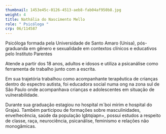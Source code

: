 ```yaml
---
thumbnail: 1453e45c-0126-4513-aeb8-fab04af950b8.jpg
weight: 4
title: Nathália do Nascimento Mello
role: " Psicóloga "
crp: 06/114587
---
```

Psicóloga formada pela Universidade de Santo Amaro (Unisa),
pós-graduanda em gênero e sexualidade em contextos clínicos e educativos pelo Instituto Parentes

Atende a partir dos 18 anos, adultos e idosos e utiliza a psicanálise como ferramenta de trabalho junto com a escrita. 

Em sua trajetória trabalhou como acompanhante terapêutica de crianças dentro do espectro autista, foi educadora social numa ong na zona sul de São Paulo onde acompanhava crianças e adolescentes em situação de vulnerabilidade.

Durante sua graduação estagiou no hospital m´boi mirim e hospital do Grajaú. Também participou de formações sobre masculinidades, envelhecência, saúde da população lgbtqiapn+, possui estudos a respeito de classe, raça, neurociência, psicanálise, feminismo e relações não monogâmicas.